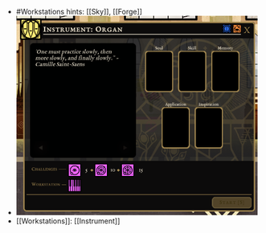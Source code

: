 - #Workstations hints: [[Sky]], [[Forge]]
- ![image.png](../assets/image_1700914145348_0.png)
- [[Workstations]]: [[Instrument]]